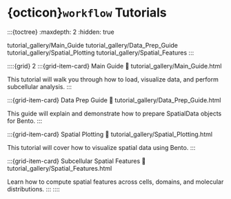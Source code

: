 # {octicon}`workflow` Tutorials

<!-- TODO -->

:::{toctree}
:maxdepth: 2
:hidden: true

tutorial_gallery/Main_Guide
tutorial_gallery/Data_Prep_Guide
tutorial_gallery/Spatial_Plotting
tutorial_gallery/Spatial_Features
:::

::::{grid} 2
:::{grid-item-card}  Main Guide
:link: tutorial_gallery/Main_Guide.html

This tutorial will walk you through how to load, visualize data, and perform subcellular analysis.
:::

:::{grid-item-card}  Data Prep Guide
:link: tutorial_gallery/Data_Prep_Guide.html

This guide will explain and demonstrate how to prepare SpatialData objects for Bento.
:::

:::{grid-item-card}  Spatial Plotting
:link: tutorial_gallery/Spatial_Plotting.html

This tutorial will cover how to visualize spatial data using Bento.
:::

:::{grid-item-card}  Subcellular Spatial Features
:link: tutorial_gallery/Spatial_Features.html

Learn how to compute spatial features across cells, domains, and molecular distributions.
:::
::::